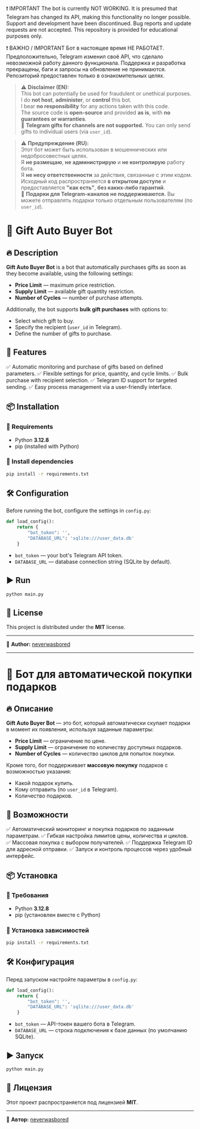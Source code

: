 ❗ IMPORTANT
The bot is currently NOT WORKING.
It is presumed that Telegram has changed its API, making this functionality no longer possible.
Support and development have been discontinued. Bug reports and update requests are not accepted.
This repository is provided for educational purposes only.

❗ ВАЖНО / IMPORTANT
Бот в настоящее время НЕ РАБОТАЕТ.
Предположительно, Telegram изменил своё API, что сделало невозможной работу данного функционала.
Поддержка и разработка прекращены, баги и запросы на обновление не принимаются.
Репозиторий предоставлен только в ознакомительных целях.

> ⚠️ **Disclaimer (EN):**  
> This bot can potentially be used for fraudulent or unethical purposes.  
> I do **not host**, **administer**, or **control** this bot.  
> I bear **no responsibility** for any actions taken with this code.  
> The source code is **open-source** and provided **as is**, with **no guarantees or warranties**.  
> 🚫 **Telegram gifts for channels are not supported.** You can only send gifts to individual users (via `user_id`).

> ⚠️ **Предупреждение (RU):**  
> Этот бот может быть использован в мошеннических или недобросовестных целях.  
> Я **не размещаю**, **не администрирую** и **не контролирую** работу бота.  
> Я **не несу ответственности** за действия, связанные с этим кодом.  
> Исходный код распространяется **в открытом доступе** и предоставляется **"как есть"**, **без каких-либо гарантий**.  
> 🚫 **Подарки для Telegram-каналов не поддерживаются.** Вы можете отправлять подарки только отдельным пользователям (по `user_id`).

# 🎁 Gift Auto Buyer Bot

## 🔥 Description
**Gift Auto Buyer Bot** is a bot that automatically purchases gifts as soon as they become available, using the following settings:
- **Price Limit** — maximum price restriction.
- **Supply Limit** — available gift quantity restriction.
- **Number of Cycles** — number of purchase attempts.

Additionally, the bot supports **bulk gift purchases** with options to:
- Select which gift to buy.
- Specify the recipient (`user_id` in Telegram).
- Define the number of gifts to purchase.

## 🚀 Features
✅ Automatic monitoring and purchase of gifts based on defined parameters.
✅ Flexible settings for price, quantity, and cycle limits.
✅ Bulk purchase with recipient selection.
✅ Telegram ID support for targeted sending.
✅ Easy process management via a user-friendly interface.

## 📦 Installation
### 🔹 Requirements
- Python **3.12.8**
- pip (installed with Python)

### 🔹 Install dependencies
```sh
pip install -r requirements.txt
```

## 🛠 Configuration
Before running the bot, configure the settings in `config.py`:
```python
def load_config():
    return {
        "bot_token": '',
        "DATABASE_URL": 'sqlite:///user_data.db'
    }
```
- `bot_token` — your bot's Telegram API token.
- `DATABASE_URL` — database connection string (SQLite by default).

## ▶ Run
```sh
python main.py
```

## 📜 License
This project is distributed under the **MIT** license.

---
👤 **Author:** [neverwasbored](https://github.com/neverwasbored)

---

# 🎁 Бот для автоматической покупки подарков

## 🔥 Описание
**Gift Auto Buyer Bot** — это бот, который автоматически скупает подарки в момент их появления, используя заданные параметры:
- **Price Limit** — ограничение по цене.
- **Supply Limit** — ограничение по количеству доступных подарков.
- **Number of Cycles** — количество циклов для попыток покупки.

Кроме того, бот поддерживает **массовую покупку** подарков с возможностью указания:
- Какой подарок купить.
- Кому отправить (по `user_id` в Telegram).
- Количество подарков.

## 🚀 Возможности
✅ Автоматический мониторинг и покупка подарков по заданным параметрам.
✅ Гибкая настройка лимитов цены, количества и циклов.
✅ Массовая покупка с выбором получателей.
✅ Поддержка Telegram ID для адресной отправки.
✅ Запуск и контроль процессов через удобный интерфейс.

## 📦 Установка
### 🔹 Требования
- Python **3.12.8**
- pip (установлен вместе с Python)

### 🔹 Установка зависимостей
```sh
pip install -r requirements.txt
```

## 🛠 Конфигурация
Перед запуском настройте параметры в `config.py`:
```python
def load_config():
    return {
        "bot_token": '',
        "DATABASE_URL": 'sqlite:///user_data.db'
    }
```
- `bot_token` — API-токен вашего бота в Telegram.
- `DATABASE_URL` — строка подключения к базе данных (по умолчанию SQLite).

## ▶ Запуск
```sh
python main.py
```

## 📜 Лицензия
Этот проект распространяется под лицензией **MIT**.

---
👤 **Автор:** [neverwasbored](https://github.com/neverwasbored)

